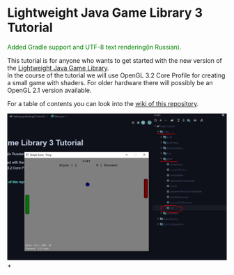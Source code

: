 # Lightweight Java Game Library 3 Tutorial

<span style = "color: green"> Added Gradle support and UTF-8 text rendering(in Russian). </span>

This tutorial is for anyone who wants to get started with the new version of the
[Lightweight Java Game Library](http://www.lwjgl.org/).  
In the course of the tutorial we will use OpenGL 3.2 Core Profile for creating a
small game with shaders. For older hardware there will possibly be an OpenGL 2.1
version available.

For a table of contents you can look into the
[wiki of this repository](https://github.com/SilverTiger/lwjgl3-tutorial/wiki).

![Screenshot](/screenshot.png?raw=true)
+